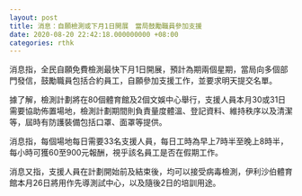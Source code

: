 ```yaml
---
layout: post
title: 消息：自願檢測或下月1日開展　當局鼓勵職員參加支援
date: 2020-08-20 22:42:18.000000000 +08:00
categories: rthk
---
```


消息指，全民自願免費檢測最快下月1日開展，預計為期兩個星期，當局向多個部門發信，鼓勵職員包括合約員工，自願參加支援工作，並要求明天提交名單。

據了解，檢測計劃將在80個體育館及2個文娛中心舉行，支援人員本月30或31日需要協助佈置場地，檢測計劃期間則負責量度體溫、登記資料、維持秩序以及清潔等，屆時有防護裝備包括口罩、面罩等提供。

消息指，每個場地每日需要33名支援人員，每日工時為早上7時半至晚上8時半，每小時可獲60至900元報酬，視乎該名員工是否在假期工作。

消息又指，支援人員在計劃開始前及結束後，均可以接受病毒檢測，伊利沙伯體育館本月26日將用作先導測試中心，以及隨後2日的培訓用途。
